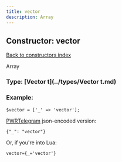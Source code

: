 ```yaml
---
title: vector
description: Array
---
```

## Constructor: vector  
[Back to constructors index](index.md)



Array




### Type: [Vector t](../types/Vector t.md)


### Example:

```
$vector = ['_' => 'vector'];
```  

[PWRTelegram](https://pwrtelegram.xyz) json-encoded version:

```
{"_": "vector"}
```


Or, if you're into Lua:  


```
vector={_='vector'}

```



